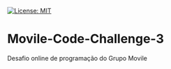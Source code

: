 [![License: MIT](https://img.shields.io/github/license/<JonatasFontele>/<Movile-Code-Challenge-3>)](https://opensource.org/licenses/MIT)

# Movile-Code-Challenge-3
Desafio online de programação do Grupo Movile
